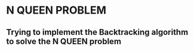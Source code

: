 #   N QUEEN PROBLEM

##   Trying to implement the Backtracking algorithm to solve the N QUEEN problem

